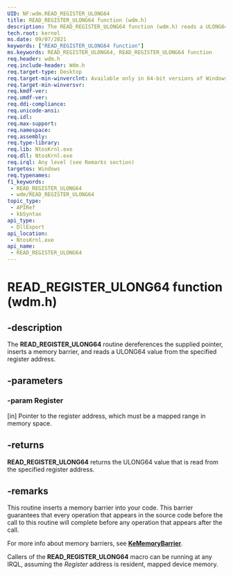 ```yaml
---
UID: NF:wdm.READ_REGISTER_ULONG64
title: READ_REGISTER_ULONG64 function (wdm.h)
description: The READ_REGISTER_ULONG64 function (wdm.h) reads a ULONG64 value from the specified register address.
tech.root: kernel
ms.date: 09/07/2021
keywords: ["READ_REGISTER_ULONG64 function"]
ms.keywords: READ_REGISTER_ULONG64, READ_REGISTER_ULONG64 function
req.header: wdm.h
req.include-header: Wdm.h
req.target-type: Desktop
req.target-min-winverclnt: Available only in 64-bit versions of Windows.
req.target-min-winversvr: 
req.kmdf-ver: 
req.umdf-ver:
req.ddi-compliance: 
req.unicode-ansi: 
req.idl: 
req.max-support:
req.namespace: 
req.assembly: 
req.type-library: 
req.lib: NtosKrnl.exe
req.dll: NtosKrnl.exe
req.irql: Any level (see Remarks section)
targetos: Windows
req.typenames:
f1_keywords:
 - READ_REGISTER_ULONG64
 - wdm/READ_REGISTER_ULONG64
topic_type:
 - APIRef
 - kbSyntax
api_type:
 - DllExport
api_location:
 - NtosKrnl.exe
api_name:
 - READ_REGISTER_ULONG64
---
```


# READ_REGISTER_ULONG64 function (wdm.h)


## -description

The **READ_REGISTER_ULONG64** routine dereferences the supplied pointer, inserts a memory barrier, and reads a ULONG64 value from the specified register address.

## -parameters

### -param Register 

[in]
Pointer to the register address, which must be a mapped range in memory space.

## -returns

**READ_REGISTER_ULONG64** returns the ULONG64 value that is read from the specified register address.

## -remarks

This routine inserts a memory barrier into your code. This barrier guarantees that every operation that appears in the source code before the call to this routine will complete before any operation that appears after the call.

For more info about memory barriers, see [**KeMemoryBarrier**](/windows-hardware/drivers/ddi/wdm/nf-wdm-kememorybarrier).

Callers of the **READ_REGISTER_ULONG64** macro can be running at any IRQL, assuming the *Register* address is resident, mapped device memory. 
